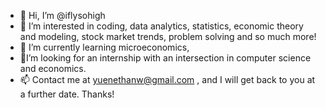 - 👋 Hi, I’m @iflysohigh
- 👀 I’m interested in coding, data analytics, statistics, economic theory and modeling, stock market trends, problem solving and so much more! 
- 🌱 I’m currently learning microeconomics, 
- 💞I’m looking for an internship with an intersection in computer science and economics.
- 📫 Contact me at yuenethanw@gmail.com , and I will get back to you at a further date. Thanks!

<!---
iflysohigh/iflysohigh is a ✨ special ✨ repository because its `README.md` (this file) appears on your GitHub profile.
You can click the Preview link to take a look at your changes.
--->

